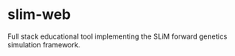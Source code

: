 # slim-web
 Full stack educational tool implementing the SLiM forward genetics simulation framework.
